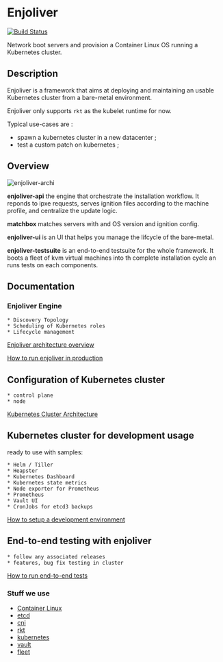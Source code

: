 # Enjoliver
[![Build Status](https://travis-ci.org/netturpin/enjoliver.svg?branch=master)](https://travis-ci.org/netturpin/enjoliver)

Network boot servers and provision a Container Linux OS running a Kubernetes
cluster.


## Description


Enjoliver is a framework that aims at deploying and maintaining an usable
Kubernetes cluster from a bare-metal environment.

Enjoliver only supports `rkt` as the kubelet runtime for now.

Typical use-cases are :
  - spawn a kubernetes cluster in a new datacenter ;
  - test a custom patch on kubernetes ;


## Overview

![enjoliver-archi](docs/enjoliver-architecture.jpg)

**enjoliver-api** the engine that orchestrate the installation workflow. It
reponds to ipxe requests, serves ignition files according to the machine
profile, and centralize the update logic.

**matchbox** matches servers with and OS version and ignition config.

**enjoliver-ui** is an UI that helps you manage the lifcycle of the bare-metal.

**enjoliver-testsuite** is an end-to-end testsuite for the whole framework.
It boots a fleet of kvm virtual machines into th complete installation cycle
an runs tests on each components.


## Documentation

### Enjoliver Engine
    * Discovery Topology
    * Scheduling of Kubernetes roles
    * Lifecycle management

[Enjoliver architecture overview](docs/enjoliver-architecture.md)

[How to run enjoliver in production](docs/usage-production.md)



## Configuration of Kubernetes cluster
    * control plane
    * node

[Kubernetes Cluster Architecture](docs/kubernetes-architecture.md)


## Kubernetes cluster for development usage
ready to use with samples:

    * Helm / Tiller
    * Heapster
    * Kubernetes Dashboard
    * Kubernetes state metrics
    * Node exporter for Prometheus
    * Prometheus
    * Vault UI
    * CronJobs for etcd3 backups

[How to setup a development environment](docs/usage-development.md)


## End-to-end testing with enjoliver
    * follow any associated releases
    * features, bug fix testing in cluster

[How to run end-to-end tests](docs/usage-end-to-end.md)



### Stuff we use

* [Container Linux](https://coreos.com/releases)
* [etcd](https://github.com/coreos/etcd/releases)
* [cni](https://github.com/containernetworking/cni/releases)
* [rkt](https://github.com/rkt/rkt/releases)
* [kubernetes](https://github.com/kubernetes/kubernetes/releases)
* [vault](https://github.com/hashicorp/vault/releases)
* [fleet](https://github.com/coreos/fleet/releases)

